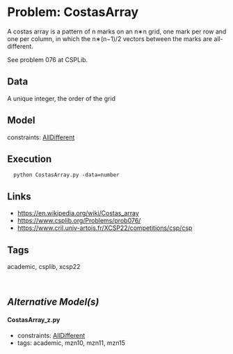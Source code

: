 # Problem: CostasArray

A costas array is a pattern of n marks on an n∗n grid, one mark per row and one per column,
in which the n∗(n−1)/2 vectors between the marks are all-different.

See problem 076 at CSPLib.

## Data
  A unique integer, the order of the grid

## Model
  constraints: [AllDifferent](https://pycsp.org/documentation/constraints/AllDifferent)

## Execution
```
  python CostasArray.py -data=number
```

## Links
  - https://en.wikipedia.org/wiki/Costas_array
  - https://www.csplib.org/Problems/prob076/
  - https://www.cril.univ-artois.fr/XCSP22/competitions/csp/csp

## Tags
  academic, csplib, xcsp22

<br />

## _Alternative Model(s)_

#### CostasArray_z.py
 - constraints: [AllDifferent](https://pycsp.org/documentation/constraints/AllDifferent)
 - tags: academic, mzn10, mzn11, mzn15
